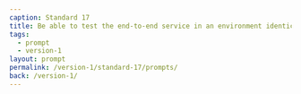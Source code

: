 ```yaml
---
caption: Standard 17
title: Be able to test the end-to-end service in an environment identical to that of the live version on all common browsers and devices. Use dummy accounts and a representative sample of users.
tags:
  - prompt
  - version-1
layout: prompt
permalink: /version-1/standard-17/prompts/
back: /version-1/
---
```

